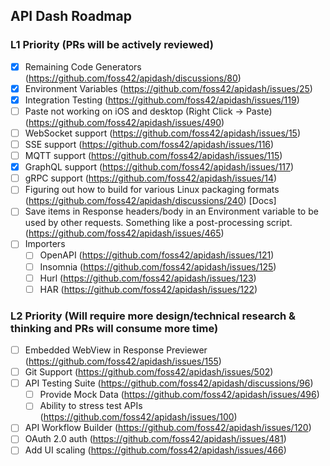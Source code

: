 ## API Dash Roadmap

### L1 Priority (PRs will be actively reviewed)

- [x] Remaining Code Generators (https://github.com/foss42/apidash/discussions/80)
- [x] Environment Variables (https://github.com/foss42/apidash/issues/25)
- [x] Integration Testing (https://github.com/foss42/apidash/issues/119)
- [ ] Paste not working on iOS and desktop (Right Click -> Paste) (https://github.com/foss42/apidash/issues/490)
- [ ] WebSocket support (https://github.com/foss42/apidash/issues/15)
- [ ] SSE support (https://github.com/foss42/apidash/issues/116)
- [ ] MQTT support (https://github.com/foss42/apidash/issues/115)
- [x] GraphQL support (https://github.com/foss42/apidash/issues/117)
- [ ] gRPC support (https://github.com/foss42/apidash/issues/14)
- [ ] Figuring out how to build for various Linux packaging formats (https://github.com/foss42/apidash/discussions/240) [Docs]
- [ ] Save items in Response headers/body in an Environment variable to be used by other requests. Something like a post-processing script. (https://github.com/foss42/apidash/issues/465)
- [ ] Importers
  - [ ] OpenAPI (https://github.com/foss42/apidash/issues/121)
  - [ ] Insomnia (https://github.com/foss42/apidash/issues/125)
  - [ ] Hurl (https://github.com/foss42/apidash/issues/123)
  - [ ] HAR (https://github.com/foss42/apidash/issues/122)

### L2 Priority (Will require more design/technical research & thinking and PRs will consume more time)

- [ ] Embedded WebView in Response Previewer (https://github.com/foss42/apidash/issues/155)
- [ ] Git Support (https://github.com/foss42/apidash/issues/502)
- [ ] API Testing Suite (https://github.com/foss42/apidash/discussions/96)  
  - [ ] Provide Mock Data (https://github.com/foss42/apidash/issues/496)
  - [ ] Ability to stress test APIs (https://github.com/foss42/apidash/issues/100)
- [ ] API Workflow Builder (https://github.com/foss42/apidash/issues/120)
- [ ] OAuth 2.0 auth (https://github.com/foss42/apidash/issues/481)
- [ ] Add UI scaling (https://github.com/foss42/apidash/issues/466)
